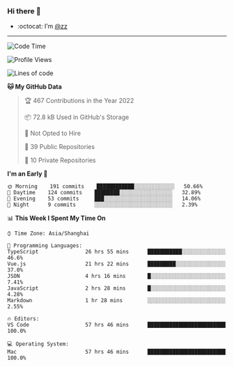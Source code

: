 ### Hi there 👋

- :octocat: I’m [@zz](https://github.com/holazz)

---

<!--START_SECTION:waka-->
![Code Time](http://img.shields.io/badge/Code%20Time-0%20secs-blue)

![Profile Views](http://img.shields.io/badge/Profile%20Views-5-blue)

![Lines of code](https://img.shields.io/badge/From%20Hello%20World%20I%27ve%20Written-736%20Thousand%20lines%20of%20code-blue)

**🐱 My GitHub Data** 

> 🏆 467 Contributions in the Year 2022
 > 
> 📦 72.8 kB Used in GitHub's Storage 
 > 
> 🚫 Not Opted to Hire
 > 
> 📜 39 Public Repositories 
 > 
> 🔑 10 Private Repositories  
 > 
**I'm an Early 🐤** 

```text
🌞 Morning    191 commits    ████████████░░░░░░░░░░░░░   50.66% 
🌆 Daytime    124 commits    ████████░░░░░░░░░░░░░░░░░   32.89% 
🌃 Evening    53 commits     ███░░░░░░░░░░░░░░░░░░░░░░   14.06% 
🌙 Night      9 commits      ░░░░░░░░░░░░░░░░░░░░░░░░░   2.39%

```


📊 **This Week I Spent My Time On** 

```text
⌚︎ Time Zone: Asia/Shanghai

💬 Programming Languages: 
TypeScript               26 hrs 55 mins      ███████████░░░░░░░░░░░░░░   46.6% 
Vue.js                   21 hrs 22 mins      █████████░░░░░░░░░░░░░░░░   37.0% 
JSON                     4 hrs 16 mins       █░░░░░░░░░░░░░░░░░░░░░░░░   7.41% 
JavaScript               2 hrs 28 mins       █░░░░░░░░░░░░░░░░░░░░░░░░   4.28% 
Markdown                 1 hr 28 mins        ░░░░░░░░░░░░░░░░░░░░░░░░░   2.55%

🔥 Editors: 
VS Code                  57 hrs 46 mins      █████████████████████████   100.0%

💻 Operating System: 
Mac                      57 hrs 46 mins      █████████████████████████   100.0%

```


<!--END_SECTION:waka-->
